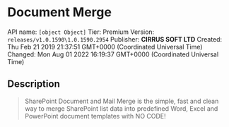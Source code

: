 # Document Merge
API name: `[object Object]`
Tier: Premium
Version: `releases/v1.0.1590\1.0.1590.2954`
Publisher: **CIRRUS SOFT LTD**
Created: Thu Feb 21 2019 21:37:51 GMT+0000 (Coordinated Universal Time)
Changed: Mon Aug 01 2022 16:19:37 GMT+0000 (Coordinated Universal Time)

## Description
> SharePoint Document and Mail Merge is the simple, fast and clean way to merge SharePoint list data into predefined Word, Excel and PowerPoint document templates with NO CODE!
